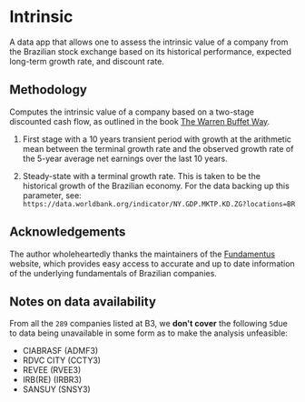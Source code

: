# Intrinsic

A data app that allows one to assess the intrinsic value of a company from the Brazilian stock exchange
based on its historical performance, expected long-term growth rate, and discount rate.

## Methodology

Computes the intrinsic value of a company based on a two-stage discounted cash flow,
as outlined in the book [The Warren Buffet Way](https://www.amazon.com/Warren-Buffett-Way-Third/dp/1118819233).

1. First stage with a 10 years transient period with growth at the arithmetic mean between
   the terminal growth rate and the observed growth rate of the 5-year average net earnings
   over the last 10 years.

1. Steady-state with a terminal growth rate. This is taken to be the historical growth of the Brazilian
   economy. For the data backing up this parameter, see:
   `https://data.worldbank.org/indicator/NY.GDP.MKTP.KD.ZG?locations=BR`

## Acknowledgements

The author wholeheartedly thanks the maintainers of the
[Fundamentus](https://www.fundamentus.com.br/index.php) website, which provides easy access to accurate
and up to date information of the underlying fundamentals of Brazilian companies.

## Notes on data availability

From all the `289` companies listed at B3, we **don't cover** the following `5`due to
data being unavailable in some form as to make the analysis unfeasible:

- CIABRASF (ADMF3)
- RDVC CITY (CCTY3)
- REVEE (RVEE3)
- IRB(RE) (IRBR3)
- SANSUY (SNSY3)
